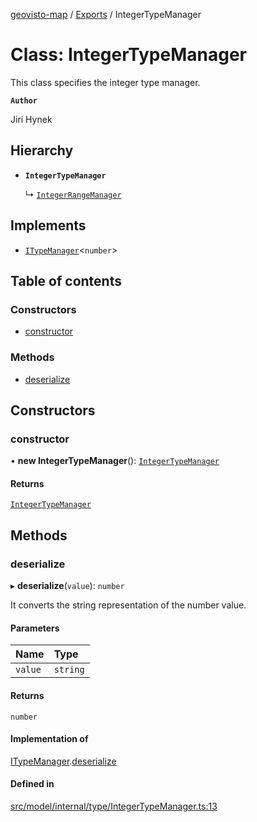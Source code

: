 [geovisto-map](../README.md) / [Exports](../modules.md) / IntegerTypeManager

# Class: IntegerTypeManager

This class specifies the integer type manager.

**`Author`**

Jiri Hynek

## Hierarchy

- **`IntegerTypeManager`**

  ↳ [`IntegerRangeManager`](IntegerRangeManager.md)

## Implements

- [`ITypeManager`](../interfaces/ITypeManager.md)\<`number`\>

## Table of contents

### Constructors

- [constructor](IntegerTypeManager.md#constructor)

### Methods

- [deserialize](IntegerTypeManager.md#deserialize)

## Constructors

### constructor

• **new IntegerTypeManager**(): [`IntegerTypeManager`](IntegerTypeManager.md)

#### Returns

[`IntegerTypeManager`](IntegerTypeManager.md)

## Methods

### deserialize

▸ **deserialize**(`value`): `number`

It converts the string representation of the number value.

#### Parameters

| Name | Type |
| :------ | :------ |
| `value` | `string` |

#### Returns

`number`

#### Implementation of

[ITypeManager](../interfaces/ITypeManager.md).[deserialize](../interfaces/ITypeManager.md#deserialize)

#### Defined in

[src/model/internal/type/IntegerTypeManager.ts:13](https://github.com/geovisto/geovisto-map/blob/e22d774889dbc28cc1ec62933ecf6bab6690f172/src/model/internal/type/IntegerTypeManager.ts#L13)
